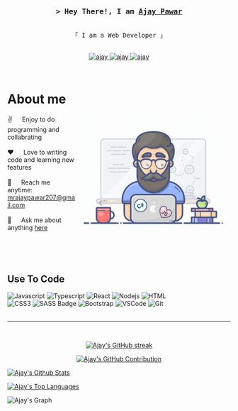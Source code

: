 <!-- Intro  -->
<h3 align="center">
        <samp>&gt; Hey There!, I am
                <b><a target="_blank" href="https://ajay-pawar-portfolio.vercel.app">Ajay Pawar</a></b>
        </samp>
</h3>


<p align="center"> 
  <samp>
    <a></a>
    <br>
    「 I am a Web Developer  」
    <br>
    <br>
  </samp>
</p>

<p align="center">
 <a href="https://www.linkedin.com/in/ajay-pawar-9b5b81248/" target="_blank">
  <img src="https://img.shields.io/badge/LinkedIn-0077B5?style=for-the-badge&logo=linkedin&logoColor=white" alt="ajay"/>
<a href="https://leetcode.com/u/Techwolf78/" target="_blank">
  <img src="https://img.shields.io/badge/LeetCode-FFA116?style=for-the-badge&logo=leetcode&logoColor=white" alt="ajay"/>
 <a href="https://www.instagram.com/fr.ajay_/" target="_blank">
  <img src="https://img.shields.io/badge/Instagram-fe4164?style=for-the-badge&logo=instagram&logoColor=white" alt="ajay" />
 </a>  
</p>
<br />

<!-- About Section -->
 # About me
 
<p>
 <img align="right" width="350" src="programmer.gif" alt="Coding gif" />
  
 ✌️ &emsp; Enjoy to do programming and collabrating <br/><br/>
 ❤️ &emsp; Love to writing code and learning new features<br/><br/>
 📧 &emsp; Reach me anytime: mrajaypawar207@gmail.com<br/><br/>
 💬 &emsp; Ask me about anything [here](https://www.linkedin.com/in/ajay-pawar-9b5b81248/)

</p>

<br/>
<br/>
<br/>

## Use To Code

![Javascript](https://img.shields.io/badge/Javascript-F0DB4F?style=for-the-badge&labelColor=black&logo=javascript&logoColor=F0DB4F)
![Typescript](https://img.shields.io/badge/Typescript-007acc?style=for-the-badge&labelColor=black&logo=typescript&logoColor=007acc)
![React](https://img.shields.io/badge/-React-61DBFB?style=for-the-badge&labelColor=black&logo=react&logoColor=61DBFB)
![Nodejs](https://img.shields.io/badge/Nodejs-3C873A?style=for-the-badge&labelColor=black&logo=node.js&logoColor=3C873A)
![HTML](https://img.shields.io/badge/HTML5-E34F26?style=for-the-badge&logo=html5&logoColor=white)
<br/>
![CSS3](https://img.shields.io/badge/CSS3-1572B6?style=for-the-badge&logo=css3&logoColor=white)
![SASS Badge](https://img.shields.io/badge/Sass-CC6699?style=for-the-badge&logo=sass&logoColor=white)
![Bootstrap](https://img.shields.io/badge/Bootstrap-563D7C?style=for-the-badge&logo=bootstrap&logoColor=white)
![VSCode](https://img.shields.io/badge/Visual_Studio-0078d7?style=for-the-badge&logo=visual%20studio&logoColor=white)
![Git](https://img.shields.io/badge/Git-F05032?style=for-the-badge&logo=git&logoColor=white)
<br/>
<br/>
<hr/>
<br/>

<p align="center">
  <a href="https://github.com/Techwolf78">
    <img src="https://github-readme-streak-stats.herokuapp.com/?user=Techwolf78&theme=radical&border=7F3FBF&background=0D1117" alt="Ajay's GitHub streak"/>
  </a>
</p>

<p align="center">
  <a href="https://github.com/Techwolf78">
    <img src="https://github-profile-summary-cards.vercel.app/api/cards/profile-details?username=Techwolf78&theme=radical" alt="Ajay's GitHub Contribution"/>
  </a>
</p>

<a> 
    <a href="https://github.com/Techwolf78"><img alt="Ajay's Github Stats" src="https://denvercoder1-github-readme-stats.vercel.app/api?username=Techwolf78&show_icons=true&count_private=true&theme=react&border_color=7F3FBF&bg_color=0D1117&title_color=F85D7F&icon_color=F8D866" height="192px" width="49.5%"/></a>
        
  <a href="https://github.com/Techwolf78"><img alt="Ajay's Top Languages" src="https://denvercoder1-github-readme-stats.vercel.app/api/top-langs/?username=Techwolf78&langs_count=8&layout=compact&theme=react&border_color=7F3FBF&bg_color=0D1117&title_color=F85D7F&icon_color=F8D866" height="192px" width="49.5%"/></a>
  <br/>
</a>


![Ajay's Graph](https://github-readme-activity-graph.vercel.app/graph?username=Techwolf78&custom_title=Ajay%20Pawar's%20GitHub%20Activity%20Graph&bg_color=0D1117&color=7F3FBF&line=7F3FBF&point=7F3FBF&area_color=FFFFFF&title_color=FFFFFF&area=true)
